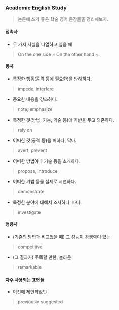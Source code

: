 ### Academic English Study

> 논문에 쓰기 좋은 학술 영어 문장들을 정리해보자.

#### 접속사

* 두 가지 사실을 나열하고 싶을 때
> On the one side ~ On the other hand ~.

#### 동사

* 특정한 행동(공격 등에 필요한)을 방해하다.
> impede, interfere

* 중요한 내용을 강조하다.
> note, emphasize

* 특정한 것(방법, 기능, 기술 등)에 기반을 두고 의존하다.
> rely on

* 어떠한 것(공격 등)을 피하다, 막다.
> avert, prevent

* 어떠한 방법이나 기술 등을 소개하다.
> propose, introduce

* 어떠한 기법 등을 실제로 시연하다.
> demonstrate

* 특정한 분야에 대해서 조사하다, 파다.
> investigate

#### 형용사

* (기존의 방법과 비교했을 때) 그 성능이 경쟁력이 있는
> competitive

* (그 결과가) 주목할 만한, 놀라운
> remarkable

#### 자주 사용되는 표현들

* 이전에 제안되었던
> previously suggested
